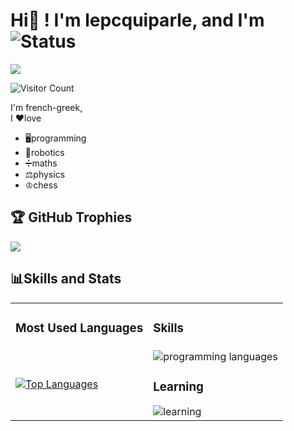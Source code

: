 # Hi👋 ! I'm lepcquiparle, and I'm ![Status](https://img.shields.io/badge/Status-Online-brightgreen)  

![](https://img.shields.io/badge/🎉🎉100_Followers_!-Thank_You-brightgreen?style=for-the-badge)

![Visitor Count](https://profile-counter.glitch.me/LeNetQuiParle/count.svg)

I'm french-greek,  
I ❤love  
+ 🖥programming  
+ 🤖robotics  
+ ➗maths  
+ ⚖️physics
+ ♔chess

## 🏆 GitHub Trophies
![](https://github-profile-trophy.vercel.app/?username=LeNetQuiParle&theme=radical&no-frame=false&no-bg=true&margin-w=4)

## 📊Skills and Stats  

<table>
  <tr>
    <td><h3>Most Used Languages</h3></td>
    <td><h3>Skills</h3></td>
  </tr>
  <tr>
    <td>
      <a href="https://github.com/lenetquiparle/github-readme-stats">
        <img src="https://github-readme-stats.vercel.app/api/top-langs/?username=lepcquiparle&layout=compact" alt="Top Languages">
      </a>
    </td>
    <td>
      <img src="https://skillicons.dev/icons?i=html,css,js,react,md,py,bootstrap,codepen,replit,sketchup,github,vscode,windows" alt="programming languages">
      <h3>Learning</h3>
      <img src="https://skillicons.dev/icons?i=godot,blender,ts" alt="learning">
    </td>
  </tr>
</table>
